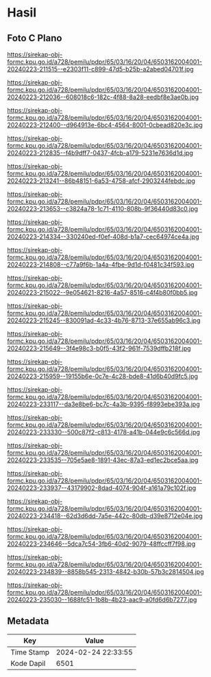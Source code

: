 # Hasil

## Foto C Plano

https://sirekap-obj-formc.kpu.go.id/a728/pemilu/pdpr/65/03/16/20/04/6503162004001-20240223-211515--e2303f11-c899-47d5-b25b-a2abed04701f.jpg

https://sirekap-obj-formc.kpu.go.id/a728/pemilu/pdpr/65/03/16/20/04/6503162004001-20240223-212036--608018c6-182c-4f88-8a28-eedbf8e3ae0b.jpg

https://sirekap-obj-formc.kpu.go.id/a728/pemilu/pdpr/65/03/16/20/04/6503162004001-20240223-212400--d964913e-6bc4-4564-8001-0cbead820e3c.jpg

https://sirekap-obj-formc.kpu.go.id/a728/pemilu/pdpr/65/03/16/20/04/6503162004001-20240223-212835--f4b9dff7-0437-4fcb-a179-5231e7636d1d.jpg

https://sirekap-obj-formc.kpu.go.id/a728/pemilu/pdpr/65/03/16/20/04/6503162004001-20240223-213241--86b48151-6a53-4758-afcf-2903244febdc.jpg

https://sirekap-obj-formc.kpu.go.id/a728/pemilu/pdpr/65/03/16/20/04/6503162004001-20240223-213653--c3824a78-1c71-4110-808b-9f36440d83c0.jpg

https://sirekap-obj-formc.kpu.go.id/a728/pemilu/pdpr/65/03/16/20/04/6503162004001-20240223-214334--330240ed-f0ef-408d-b1a7-cec64974ce4a.jpg

https://sirekap-obj-formc.kpu.go.id/a728/pemilu/pdpr/65/03/16/20/04/6503162004001-20240223-214808--c77a9f6b-1a4a-4fbe-9d1d-f0481c34f593.jpg

https://sirekap-obj-formc.kpu.go.id/a728/pemilu/pdpr/65/03/16/20/04/6503162004001-20240223-215022--9e054621-8216-4a57-8516-c4f4b80f0bb5.jpg

https://sirekap-obj-formc.kpu.go.id/a728/pemilu/pdpr/65/03/16/20/04/6503162004001-20240223-215245--830091ad-4c33-4b76-8713-37e655ab96c3.jpg

https://sirekap-obj-formc.kpu.go.id/a728/pemilu/pdpr/65/03/16/20/04/6503162004001-20240223-215649--3f4e98c3-b0f5-43f2-961f-7539dffb218f.jpg

https://sirekap-obj-formc.kpu.go.id/a728/pemilu/pdpr/65/03/16/20/04/6503162004001-20240223-215959--19155b6e-0c7e-4c28-bde8-41d6b40d9fc5.jpg

https://sirekap-obj-formc.kpu.go.id/a728/pemilu/pdpr/65/03/16/20/04/6503162004001-20240223-233117--da3e8be6-bc7c-4a3b-9395-f8993ebe393a.jpg

https://sirekap-obj-formc.kpu.go.id/a728/pemilu/pdpr/65/03/16/20/04/6503162004001-20240223-233330--500c87f2-c813-4178-a41b-044e9c6c566d.jpg

https://sirekap-obj-formc.kpu.go.id/a728/pemilu/pdpr/65/03/16/20/04/6503162004001-20240223-233535--705e5ae8-1891-43ec-87a3-ed1ec2bce5aa.jpg

https://sirekap-obj-formc.kpu.go.id/a728/pemilu/pdpr/65/03/16/20/04/6503162004001-20240223-233937--43179902-8dad-4074-904f-a161a79c102f.jpg

https://sirekap-obj-formc.kpu.go.id/a728/pemilu/pdpr/65/03/16/20/04/6503162004001-20240223-234418--62d3d6dd-7a5e-442c-80db-d39e8712e04e.jpg

https://sirekap-obj-formc.kpu.go.id/a728/pemilu/pdpr/65/03/16/20/04/6503162004001-20240223-234646--5dca7c54-3fb6-40d2-9079-48ffccff7f98.jpg

https://sirekap-obj-formc.kpu.go.id/a728/pemilu/pdpr/65/03/16/20/04/6503162004001-20240223-234839--8858b545-2313-4842-b30b-57b3c2814504.jpg

https://sirekap-obj-formc.kpu.go.id/a728/pemilu/pdpr/65/03/16/20/04/6503162004001-20240223-235030--1688fc51-1b8b-4b23-aac9-a0fd6d6b7277.jpg


## Metadata

| Key        | Value               |
| ---------- | ------------------- |
| Time Stamp | 2024-02-24 22:33:55 |
| Kode Dapil | 6501                |



